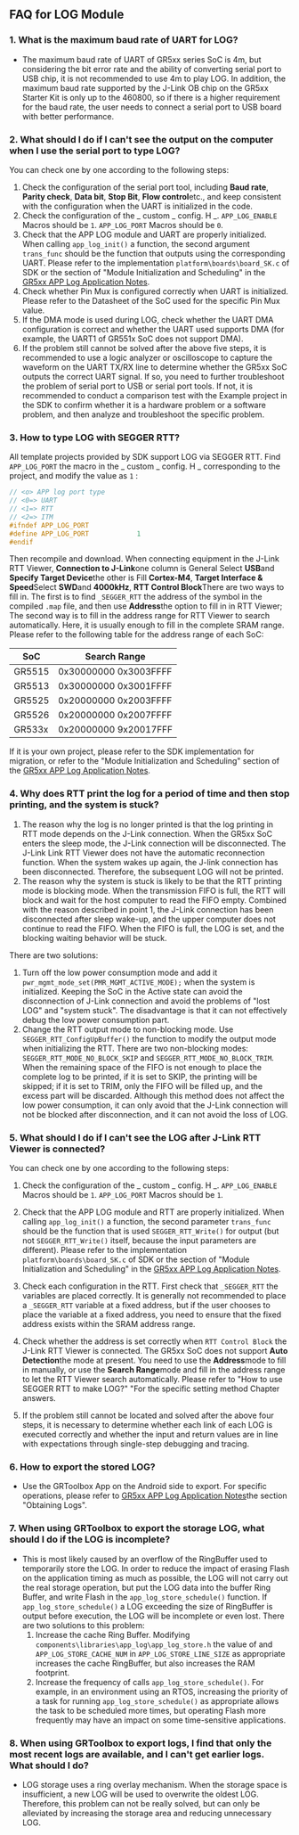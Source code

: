 ## FAQ for LOG Module



### 1. What is the maximum baud rate of UART for LOG?

-   The maximum baud rate of UART of GR5xx series SoC is 4m, but considering the bit error rate and the ability of converting serial port to USB chip, it is not recommended to use 4m to play LOG. In addition, the maximum baud rate supported by the J-Link OB chip on the GR5xx Starter Kit is only up to the 460800, so if there is a higher requirement for the baud rate, the user needs to connect a serial port to USB board with better performance.



### 2. What should I do if I can't see the output on the computer when I use the serial port to type LOG?

You can check one by one according to the following steps:

1. Check the configuration of the serial port tool, including **Baud rate**, **Parity check**, **Data bit**, **Stop Bit**, **Flow control**etc., and keep consistent with the configuration when the UART is initialized in the code.
2. Check the configuration of the _ custom _ config. H _. `APP_LOG_ENABLE` Macros should be `1`. `APP_LOG_PORT` Macros should be `0`.
3. Check that the APP LOG module and UART are properly initialized. When calling `app_log_init()` a function, the second argument `trans_func` should be the function that outputs using the corresponding UART. Please refer to the implementation `platform\boards\board_SK.c` of SDK or the section of "Module Initialization and Scheduling" in the [GR5xx APP Log Application Notes](https://docs.goodix.com/zh/online/app_log_bl/V3.2).
4. Check whether Pin Mux is configured correctly when UART is initialized. Please refer to the Datasheet of the SoC used for the specific Pin Mux value.
5. If the DMA mode is used during LOG, check whether the UART DMA configuration is correct and whether the UART used supports DMA (for example, the UART1 of GR551x SoC does not support DMA).
6. If the problem still cannot be solved after the above five steps, it is recommended to use a logic analyzer or oscilloscope to capture the waveform on the UART TX/RX line to determine whether the GR5xx SoC outputs the correct UART signal. If so, you need to further troubleshoot the problem of serial port to USB or serial port tools. If not, it is recommended to conduct a comparison test with the Example project in the SDK to confirm whether it is a hardware problem or a software problem, and then analyze and troubleshoot the specific problem.



### 3. How to type LOG with SEGGER RTT?

All template projects provided by SDK support LOG via SEGGER RTT. Find `APP_LOG_PORT` the macro in the _ custom _ config. H _ corresponding to the project, and modify the value as `1` :


```c
// <o> APP log port type
// <0=> UART
// <1=> RTT
// <2=> ITM
#ifndef APP_LOG_PORT
#define APP_LOG_PORT            1
#endif
```

Then recompile and download. When connecting equipment in the J-Link RTT Viewer, **Connection to J-Link**one column is General Select **USB**and **Specify Target Device**the other is Fill **Cortex-M4**, **Target Interface &amp; Speed**Select **SWD**and **4000kHz**, **RTT Control Block**There are two ways to fill in. The first is to find `_SEGGER_RTT` the address of the symbol in the compiled `.map` file, and then use **Address**the option to fill in in RTT Viewer; The second way is to fill in the address range for RTT Viewer to search automatically. Here, it is usually enough to fill in the complete SRAM range. Please refer to the following table for the address range of each SoC:

SoC | Search Range
-- | ---
GR5515 | 0x30000000 0x3003FFFF
GR5513 | 0x30000000 0x3001FFFF
GR5525 | 0x20000000 0x2003FFFF
GR5526 | 0x20000000 0x2007FFFF
GR533x | 0x20000000 9x20017FFF

If it is your own project, please refer to the SDK implementation for migration, or refer to the "Module Initialization and Scheduling" section of the [GR5xx APP Log Application Notes](https://docs.goodix.com/zh/online/app_log_bl/V3.2).



### 4. Why does RTT print the log for a period of time and then stop printing, and the system is stuck?

1.  The reason why the log is no longer printed is that the log printing in RTT mode depends on the J-Link connection. When the GR5xx SoC enters the sleep mode, the J-Link connection will be disconnected. The J-Link Link RTT Viewer does not have the automatic reconnection function. When the system wakes up again, the J-link connection has been disconnected. Therefore, the subsequent LOG will not be printed.
2.  The reason why the system is stuck is likely to be that the RTT printing mode is blocking mode. When the transmission FIFO is full, the RTT will block and wait for the host computer to read the FIFO empty. Combined with the reason described in point 1, the J-Link connection has been disconnected after sleep wake-up, and the upper computer does not continue to read the FIFO. When the FIFO is full, the LOG is set, and the blocking waiting behavior will be stuck.

There are two solutions:

1.  Turn off the low power consumption mode and add it `pwr_mgmt_mode_set(PMR_MGMT_ACTIVE_MODE);` when the system is initialized. Keeping the SoC in the Active state can avoid the disconnection of J-Link connection and avoid the problems of "lost LOG" and "system stuck". The disadvantage is that it can not effectively debug the low power consumption part.
2.  Change the RTT output mode to non-blocking mode. Use `SEGGER_RTT_ConfigUpBuffer()` the function to modify the output mode when initializing the RTT. There are two non-blocking modes: `SEGGER_RTT_MODE_NO_BLOCK_SKIP` and `SEGGER_RTT_MODE_NO_BLOCK_TRIM`. When the remaining space of the FIFO is not enough to place the complete log to be printed, if it is set to SKIP, the printing will be skipped; if it is set to TRIM, only the FIFO will be filled up, and the excess part will be discarded. Although this method does not affect the low power consumption, it can only avoid that the J-Link connection will not be blocked after disconnection, and it can not avoid the loss of LOG.



### 5.  What should I do if I can't see the LOG after J-Link RTT Viewer is connected?

You can check one by one according to the following steps:

1. Check the configuration of the _ custom _ config. H _. `APP_LOG_ENABLE` Macros should be `1`. `APP_LOG_PORT` Macros should be `1`.

2. Check that the APP LOG module and RTT are properly initialized. When calling `app_log_init()` a function, the second parameter `trans_func` should be the function that is used `SEGGER_RTT_Write()` for output (but not `SEGGER_RTT_Write()` itself, because the input parameters are different). Please refer to the implementation `platform\boards\board_SK.c` of SDK or the section of "Module Initialization and Scheduling" in the [GR5xx APP Log Application Notes](https://docs.goodix.com/zh/online/app_log_bl/V3.2).

3. Check each configuration in the RTT. First check that `_SEGGER_RTT` the variables are placed correctly. It is generally not recommended to place a `_SEGGER_RTT` variable at a fixed address, but if the user chooses to place the variable at a fixed address, you need to ensure that the fixed address exists within the SRAM address range.

4. Check whether the address is set correctly when `RTT Control Block` the J-Link RTT Viewer is connected. The GR5xx SoC does not support **Auto Detection**the mode at present. You need to use the **Address**mode to fill in manually, or use the **Search Range**mode and fill in the address range to let the RTT Viewer search automatically. Please refer to "How to use SEGGER RTT to make LOG?" "For the specific setting method Chapter answers.

5. If the problem still cannot be located and solved after the above four steps, it is necessary to determine whether each link of each LOG is executed correctly and whether the input and return values are in line with expectations through single-step debugging and tracing.



### 6. How to export the stored LOG?

-   Use the GRToolbox App on the Android side to export. For specific operations, please refer to [GR5xx APP Log Application Notes](https://docs.goodix.com/zh/online/app_log_bl/V3.2)the section "Obtaining Logs".



### 7. When using GRToolbox to export the storage LOG, what should I do if the LOG is incomplete?

-   This is most likely caused by an overflow of the RingBuffer used to temporarily store the LOG. In order to reduce the impact of erasing Flash on the application timing as much as possible, the LOG will not carry out the real storage operation, but put the LOG data into the buffer Ring Buffer, and write Flash in the `app_log_store_schedule()` function. If `app_log_store_schedule()` a LOG exceeding the size of RingBuffer is output before execution, the LOG will be incomplete or even lost. There are two solutions to this problem:
    1. Increase the cache Ring Buffer. Modifying `components\libraries\app_log\app_log_store.h` the value of and `APP_LOG_STORE_CACHE_NUM` in `APP_LOG_STORE_LINE_SIZE` as appropriate increases the cache RingBuffer, but also increases the RAM footprint.
    2. Increase the frequency of calls `app_log_store_schedule()`. For example, in an environment using an RTOS, increasing the priority of a task for running `app_log_store_schedule()` as appropriate allows the task to be scheduled more times, but operating Flash more frequently may have an impact on some time-sensitive applications.



### 8. When using GRToolbox to export logs, I find that only the most recent logs are available, and I can't get earlier logs. What should I do?

-   LOG storage uses a ring overlay mechanism. When the storage space is insufficient, a new LOG will be used to overwrite the oldest LOG. Therefore, this problem can not be really solved, but can only be alleviated by increasing the storage area and reducing unnecessary LOG.